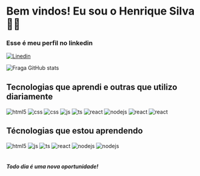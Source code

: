 # Bem vindos! Eu sou o Henrique Silva 👦🏾



  ### Esse é meu perfil no linkedin
  [![Linedin](https://img.shields.io/badge/LinkedIn-0077B5?style=for-the-badge&logo=linkedin&logoColor=onedark)](https://www.linkedin.com/in/henrique-silva-068b121ab/)


  ![Fraga GitHub stats](https://github-readme-stats.vercel.app/api?username=Hsilva68&show_icons=true&theme=dracula&count_private=true)


  ## Tecnologias que aprendi e outras que utilizo diariamente
  <div style="display: inline_blck">
    <img align="center" alt="html5" src="https://img.shields.io/badge/Python-3776AB?style=for-the-badge&logo=python&logoColor=white" />
    <img align="center" alt="css" src="https://img.shields.io/badge/Java-ED8B00?style=for-the-badge&logo=openjdk&logoColor=whitehttps://img.shields.io/badge/CSS3-1572B6?style=for-the-badge&logo=css3&logoColor=white" />
    <img align="center" alt="css" src="https://img.shields.io/badge/Docker-2496ED.svg?style=for-the-badge&logo=Docker&logoColor=white" />
    <img align="center" alt="js" src="https://img.shields.io/badge/SQLite-07405E?style=for-the-badge&logo=sqlite&logoColor=whitehttps://img.shields.io/badge/JavaScript-F7DF1E?style=for-the-badge&logo=javascript&logoColor=black" />
    <img align="center" alt="ts" src="https://img.shields.io/badge/Jira-0052CC?style=for-the-badge&logo=Jira&logoColor=whitehttps://img.shields.io/badge/TypeScfhfhfript-007ACC?style=for-the-badge&logo=typescript&logoColor=white" />
    <img align="center" alt="react" src="https://img.shields.io/badge/Shell_Script-121011?style=for-the-badge&logo=gnu-bash&logoColor=whitehttps://img.shields.io/badge/Notion-000000?style=for-the-badge&logo=notion&logoColor=whitehttps://img.shields.io/badge/React-20232A?style=for-the-badge&logo=react&logoColor=61DAFB" />
    <img align="center" alt="nodejs" src="https://img.shields.io/badge/Visual_Studio-5C2D91?style=for-the-badge&logo=visual%20studio&logoColor=whitehttps://img.shields.io/badge/Node.js-43853D?style=for-the-badge&logo=node.js&logoColor=white" />
    <img align="center" al
    <img align="center" alt="react" src="https://img.shields.io/badge/Linux-FCC624?style=for-the-badge&logo=linux&logoColor=blackhttps://img.shields.io/badge/Notion-000000?style=for-the-badge&logo=notion&logoColor=whitehttps://img.shields.io/badge/React-20232A?style=for-the-badge&logo=react&logoColor=61DAFB" />
        <img align="center" al
    <img align="center" alt="react" src="https://img.shields.io/badge/GIT-E44C30?style=for-the-badge&logo=git&logoColor=white" />
    <img align="center" al
  </div><br/>

  ## Técnologias que estou aprendendo 
  <div style="display: inline_block">
    <img align="center" alt="html5" src="https://img.shields.io/badge/Airflow-017CEE?style=for-the-badge&logo=Apache%20Airflow&logoColor=white" />
    <img align="center" alt="js" src="https://img.shields.io/badge/Apache%20Spark-E25A1C.svg?style=for-the-badge&logo=Apache-Spark&logoColor=white" />
    <img align="center" alt="ts" src="https://img.shields.io/badge/Databricks-FF3621?style=for-the-badge&logo=Databricks&logoColor=whitehttps://img.shields.io/badge/TypeScript-007ACC?style=for-the-badge&logo=typescript&logoColor=white" />
    <img align="center" alt="react" src="https://img.shields.io/badge/Google_Cloud-4285F4?style=for-the-badge&logo=google-cloud&logoColor=whitehttps://img.shields.io/badge/React-20232A?style=for-the-badge&logo=react&logoColor=61DAFB" />
    <img align="center" alt="nodejs" src="https://img.shields.io/badge/Amazon_AWS-232F3E?style=for-the-badge&logo=amazon-aws&logoColor=whitehttps://img.shields.io/badge/Node.js-43853D?style=for-the-badge&logo=node.js&logoColor=white" />
     <img align="center" alt="nodejs" src="https://img.shields.io/badge/Kubernetes-326CE5.svg?style=for-the-badge&logo=Kubernetes&logoColor=whitehttps://img.shields.io/badge/Amazon_AWS-232F3E?style=for-the-badge&logo=amazon-aws&logoColor=whitehttps://img.shields.io/badge/Node.js-43853D?style=for-the-badge&logo=node.js&logoColor=white" />
    
  </div><br/>

  ##### Todo dia é uma nova oportunidade!
